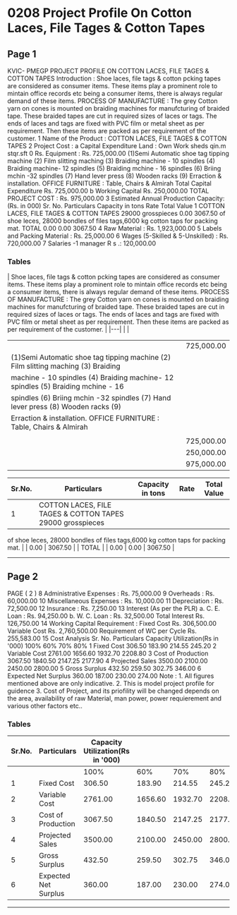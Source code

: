 # 0208 Project Profile On Cotton Laces, File Tages & Cotton Tapes

## Page 1

KVIC- PMEGP PROJECT PROFILE ON COTTON LACES, FILE TAGES & COTTON TAPES Introduction : Shoe laces, file tags & cotton pcking tapes are considered as consumer items. These items play a prominent role to mintain office records etc being a consumer items, there is always regular demand of these items. PROCESS OF MANUFACTURE : The grey Cotton yarn on cones is mounted on braiding machines for manufcturing of braided tape. These braided tapes are cut in required sizes of laces or tags. The ends of laces and tags are fixed with PVC film or metal sheet as per requirement. Then these items are packed as per requirement of the customer. 1 Name of the Product : COTTON LACES, FILE TAGES & COTTON TAPES 2 Project Cost : a Capital Expenditure Land : Own Work sheds qin.m stqr.sft 0 Rs. Equipment : Rs. 725,000.00 (1)Semi Automatic shoe tag tipping machine (2) Film slitting maching (3) Braiding machine - 10 spindles (4) Braiding machine- 12 spindles (5) Braiding mchine - 16 spindles (6) Briing mchin -32 spindles (7) Hand lever press (8) Wooden racks (9) Erraction & installation. OFFICE FURNITURE : Table, Chairs & Almirah Total Capital Expenditure Rs. 725,000.00 b Working Capital Rs. 250,000.00 TOTAL PROJECT COST : Rs. 975,000.00 3 Estimated Annual Production Capacity: (Rs. in 000) Sr. No. Particulars Capacity in tons Rate Total Value 1 COTTON LACES, FILE TAGES & COTTON TAPES 29000 grosspieces 0.00 3067.50 of shoe leces, 28000 bondles of files tags,6000 kg cotton taps for packing mat. TOTAL 0.00 0.00 3067.50 4 Raw Material : Rs. 1,923,000.00 5 Labels and Packing Material : Rs. 25,000.00 6 Wages (5-Skilled & 5-Unskilled) : Rs. 720,000.00 7 Salaries -1 manager R s .: 120,000.00

### Tables

| Shoe laces, file tags & cotton pcking tapes are considered as consumer items. These items play a prominent role to mintain
office records etc being a consumer items, there is always regular demand of these items. PROCESS OF
MANUFACTURE : The grey Cotton yarn on cones is mounted on braiding machines for manufcturing of braided tape. These
braided tapes are cut in required sizes of laces or tags. The ends of laces and tags are fixed with PVC film or metal sheet as
per requirement. Then these items are packed as per requirement of the customer. |
|---|
|  |

|  |  |
|---|---|
|  | 725,000.00 |
| (1)Semi Automatic shoe tag tipping machine (2) Film slitting maching (3) Braiding |  |
| machine - 10 spindles (4) Braiding machine- 12 spindles (5) Braiding mchine - 16
spindles (6) Briing mchin -32 spindles (7) Hand lever press (8) Wooden racks (9) |  |
| Erraction & installation. OFFICE FURNITURE : Table, Chairs & Almirah |  |
|  |  |
|  | 725,000.00 |
|  | 250,000.00 |
|  | 975,000.00 |

| Sr.No. | Particulars | Capacity in tons | Rate | Total Value |
|---|---|---|---|---|
| 1 | COTTON LACES, FILE TAGES & COTTON TAPES 29000 grosspieces
of shoe leces, 28000 bondles of files tags,6000 kg cotton taps for packing
mat. |  | 0.00 | 3067.50 |
| TOTAL |  | 0.00 | 0.00 | 3067.50 |

---

## Page 2

PAGE ( 2 ) 8 Administrative Expenses : Rs. 75,000.00 9 Overheads : Rs. 60,000.00 10 Miscellaneous Expenses : Rs. 10,000.00 11 Depreciation : Rs. 72,500.00 12 Insurance : Rs. 7,250.00 13 Interest (As per the PLR) a. C. E. Loan : Rs. 94,250.00 b. W. C. Loan : Rs. 32,500.00 Total Interest Rs. 126,750.00 14 Working Capital Requirement : Fixed Cost Rs. 306,500.00 Variable Cost Rs. 2,760,500.00 Requirement of WC per Cycle Rs. 255,583.00 15 Cost Analysis Sr. No. Particulars Capacity Utilization(Rs in '000) 100% 60% 70% 80% 1 Fixed Cost 306.50 183.90 214.55 245.20 2 Variable Cost 2761.00 1656.60 1932.70 2208.80 3 Cost of Production 3067.50 1840.50 2147.25 2177.90 4 Projected Sales 3500.00 2100.00 2450.00 2800.00 5 Gross Surplus 432.50 259.50 302.75 346.00 6 Expected Net Surplus 360.00 187.00 230.00 274.00 Note : 1. All figures mentioned above are only indicative. 2. This is model project profile for guidence 3. Cost of Project, and its priofility will be changed depends on the area, availability of raw Material, man power, power requierement and various other factors etc..

### Tables

| Sr.No. | Particulars | Capacity Utilization(Rs in '000) |  |  |  |
|---|---|---|---|---|---|
|  |  | 100% | 60% | 70% | 80% |
| 1 | Fixed Cost | 306.50 | 183.90 | 214.55 | 245.20 |
| 2 | Variable Cost | 2761.00 | 1656.60 | 1932.70 | 2208.80 |
| 3 | Cost of Production | 3067.50 | 1840.50 | 2147.25 | 2177.90 |
| 4 | Projected Sales | 3500.00 | 2100.00 | 2450.00 | 2800.00 |
| 5 | Gross Surplus | 432.50 | 259.50 | 302.75 | 346.00 |
| 6 | Expected Net Surplus | 360.00 | 187.00 | 230.00 | 274.00 |

---
